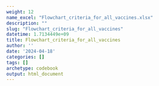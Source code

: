 ```yaml
---
weight: 12
name_excel: "Flowchart_criteria_for_all_vaccines.xlsx"
description: ""
slug: "Flowchart_criteria_for_all_vaccines"
datetime: 1.7134449e+09
title: Flowchart_criteria_for_all_vaccines
author: ''
date: '2024-04-18'
categories: []
tags: []
archetype: codebook
output: html_document
---
```


<div class="tabcontent"></div>
